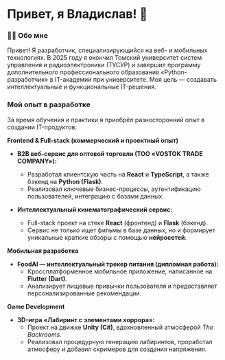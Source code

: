 # Привет, я Владислав! 👋

### 👨‍💻 Обо мне

Привет! Я разработчик, специализирующийся на веб- и мобильных технологиях. В 2025 году я окончил Томский университет систем управления и радиоэлектроники (ТУСУР) и завершил программу дополнительного профессионального образования «Python-разработчик» в IT-академии при университете. Моя цель — создавать интеллектуальные и функциональные IT-решения.

### Мой опыт в разработке

За время обучения и практики я приобрёл разносторонний опыт в создании IT-продуктов:

**Frontend & Full-stack (коммерческий и проектный опыт)**

* **B2B веб-сервис для оптовой торговли (ТОО «VOSTOK TRADE COMPANY»):**
    * Разработал клиентскую часть на **React** и **TypeScript**, а также бэкенд на **Python (Flask)**.
    * Реализовал ключевые бизнес-процессы, аутентификацию пользователей, интеграцию с базами данных.

* **Интеллектуальный кинематографический сервис:**
    * Full-stack проект на стеке **React** (фронтенд) и **Flask** (бэкенд).
    * Сервис не только ищет фильмы в базе данных, но и формирует уникальные краткие обзоры с помощью **нейросетей**.

**Мобильная разработка**

* **FoodAI — интеллектуальный трекер питания (дипломная работа):**
    * Кроссплатформенное мобильное приложение, написанное на **Flutter (Dart)**.
    * Анализирует пищевые привычки пользователя и предоставляет персонализированные рекомендации.

**Game Development**

* **3D-игра «Лабиринт с элементами хоррора»:**
    * Проект на движке **Unity (C#)**, вдохновленный атмосферой *The Backrooms*.
    * Реализовал процедурную генерацию лабиринтов, проработал атмосферу и добавил скримеров для создания напряжения.
